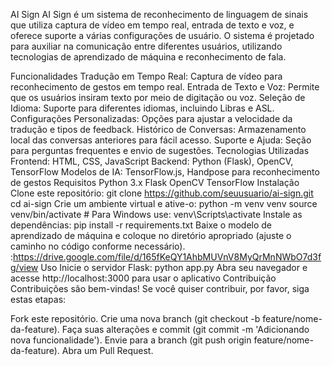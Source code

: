 AI Sign
AI Sign é um sistema de reconhecimento de linguagem de sinais que utiliza captura de vídeo em tempo real, entrada de texto e voz, e oferece suporte a várias configurações de usuário. O sistema é projetado para auxiliar na comunicação entre diferentes usuários, utilizando tecnologias de aprendizado de máquina e reconhecimento de fala.

Funcionalidades
Tradução em Tempo Real: Captura de vídeo para reconhecimento de gestos em tempo real.
Entrada de Texto e Voz: Permite que os usuários insiram texto por meio de digitação ou voz.
Seleção de Idioma: Suporte para diferentes idiomas, incluindo Libras e ASL.
Configurações Personalizadas: Opções para ajustar a velocidade da tradução e tipos de feedback.
Histórico de Conversas: Armazenamento local das conversas anteriores para fácil acesso.
Suporte e Ajuda: Seção para perguntas frequentes e envio de sugestões.
Tecnologias Utilizadas
Frontend: HTML, CSS, JavaScript
Backend: Python (Flask), OpenCV, TensorFlow
Modelos de IA: TensorFlow.js, Handpose para reconhecimento de gestos
Requisitos
Python 3.x
Flask
OpenCV
TensorFlow
Instalação
Clone este repositório: 
git clone https://github.com/seuusuario/ai-sign.git
cd ai-sign
Crie um ambiente virtual e ative-o:
python -m venv venv
source venv/bin/activate  # Para Windows use: venv\Scripts\activate
Instale as dependências:
pip install -r requirements.txt
Baixe o modelo de aprendizado de máquina e coloque no diretório apropriado (ajuste o caminho no código conforme necessário). :https://drive.google.com/file/d/165fKeQY1AhbMUVnV8MyQrMnNWbO7d3fg/view
Uso
Inicie o servidor Flask: python app.py
Abra seu navegador e acesse http://localhost:3000 para usar o aplicativo
Contribuição
Contribuições são bem-vindas! Se você quiser contribuir, por favor, siga estas etapas:

Fork este repositório.
Crie uma nova branch (git checkout -b feature/nome-da-feature).
Faça suas alterações e commit (git commit -m 'Adicionando nova funcionalidade').
Envie para a branch (git push origin feature/nome-da-feature).
Abra um Pull Request.
